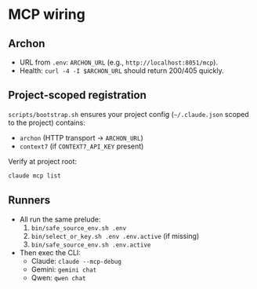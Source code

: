 # MCP wiring

## Archon
- URL from `.env`: `ARCHON_URL` (e.g., `http://localhost:8051/mcp`).
- Health: `curl -4 -I $ARCHON_URL` should return 200/405 quickly.

## Project-scoped registration
`scripts/bootstrap.sh` ensures your project config (`~/.claude.json` scoped to the project) contains:
- `archon` (HTTP transport → `ARCHON_URL`)
- `context7` (if `CONTEXT7_API_KEY` present)

Verify at project root:
```bash
claude mcp list
```

## Runners
- All run the same prelude:
  1. `bin/safe_source_env.sh .env`
  2. `bin/select_or_key.sh .env .env.active` (if missing)
  3. `bin/safe_source_env.sh .env.active`
- Then exec the CLI:
  - Claude: `claude --mcp-debug`
  - Gemini: `gemini chat`
  - Qwen: `qwen chat`